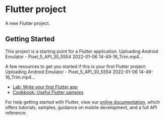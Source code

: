 # Flutter project

A new Flutter project.

## Getting Started

This project is a starting point for a Flutter application.
 Uploading Android Emulator - Pixel_5_API_30_5554 2022-01-06 14-49-16_Trim.mp4…


A few resources to get you started if this is your first Flutter project:
 Uploading Android Emulator - Pixel_5_API_30_5554 2022-01-06 14-49-16_Trim.mp4…

- [Lab: Write your first Flutter app](https://flutter.dev/docs/get-started/codelab)
- [Cookbook: Useful Flutter samples](https://flutter.dev/docs/cookbook)

For help getting started with Flutter, view our
[online documentation](https://flutter.dev/docs), which offers tutorials,
samples, guidance on mobile development, and a full API reference.
